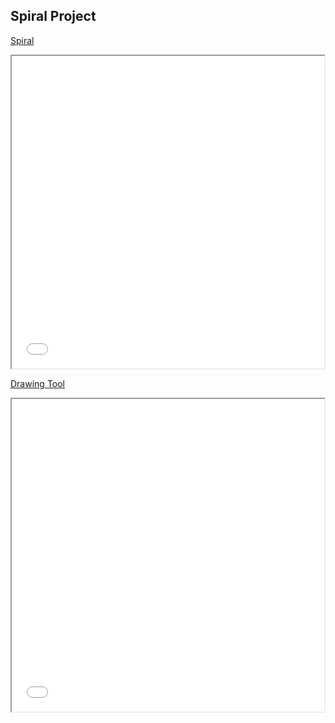 ## Spiral Project


[Spiral](./Spiral/)

<iframe src="./Spiral" width="500" height="500">
</iframe>

[Drawing Tool](./Drawing_Tool/)

<iframe src="./Drawing_Tool" width="500" height="500">
</iframe>
